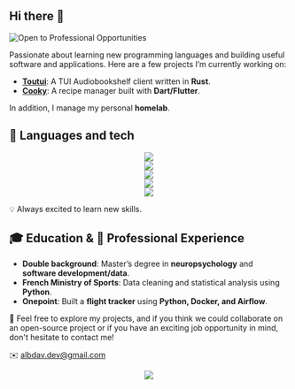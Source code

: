 ## Hi there 👋  
![Open to Professional Opportunities](https://img.shields.io/badge/Open_to_professional_opportunities-%F0%9F%91%8D-brightgreen)

Passionate about learning new programming languages and building useful software and applications. Here are a few projects I’m currently working on:

- [**Toutui**](https://github.com/AlbanDAVID/Toutui): A TUI Audiobookshelf client written in **Rust**.  
- [**Cooky**](https://github.com/AlbanDAVID/cooky-app): A recipe manager built with **Dart/Flutter**.  

In addition, I manage my personal **homelab**.

## 🔧 Languages and tech

<p align="center">
  <!-- Programming Languages -->
  <a href="https://skillicons.dev">
    <img src="https://skillicons.dev/icons?i=py,rust,flutter&perline=15">
  </a>
  <br>

  <!-- Containerization & DevOps -->
  <a href="https://skillicons.dev">
    <img src="https://skillicons.dev/icons?i=docker&perline=15">
  </a>
  <br>

  <!-- Development Tools -->
  <a href="https://skillicons.dev">
    <img src="https://skillicons.dev/icons?i=vim,git,github&perline=15">
  </a>
  <br>

  <!-- Operating Systems -->
  <a href="https://skillicons.dev">
    <img src="https://skillicons.dev/icons?i=linux,arch,raspberrypi&perline=15">
  </a>
  <br>

  <!-- Cloud & Database -->
  <a href="https://skillicons.dev">
    <img src="https://skillicons.dev/icons?i=mysql,gcp&perline=15">
  </a>
</p>




💡 Always excited to learn new skills.

## 🎓 Education & 💼 Professional Experience  
- **Double background**: Master’s degree in **neuropsychology** and **software development/data**.  
- **French Ministry of Sports**: Data cleaning and statistical analysis using **Python**.  
- **Onepoint**: Built a **flight tracker** using **Python, Docker, and Airflow**.
  
🤝 Feel free to explore my projects, and if you think we could collaborate on an open-source project or if you have an exciting job opportunity in mind, don't hesitate to contact me!

✉️ albdav.dev@gmail.com



<div align="center">
  <div>
  <img style="align-items;" src="https://github-readme-stats.vercel.app/api?username=AlbanDAVID&theme=graywhite&show_icons=true&hide_border=false&count_private=true"/>
  </div>
 
</div>
</div>
